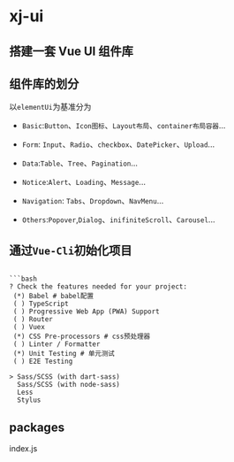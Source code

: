 # xj-ui

## 搭建一套 Vue UI 组件库

## 组件库的划分
以`elementUi`为基准分为 

- `Basic`:`Button`、`Icon图标`、`Layout布局`、`container布局容器`...

- `Form`: `Input`、`Radio`、`checkbox`、`DatePicker`、`Upload`...
- `Data`:`Table`、`Tree`、`Pagination`...

- `Notice`:`Alert`、`Loading`、`Message`...
- `Navigation`: `Tabs`、`Dropdown`、`NavMenu`...

- `Others`:`Popover`,`Dialog`、`inifiniteScroll`、`Carousel`...

## 通过`Vue-Cli`初始化项目
```

```bash
? Check the features needed for your project:
 (*) Babel # babel配置
 ( ) TypeScript
 ( ) Progressive Web App (PWA) Support
 ( ) Router
 ( ) Vuex
 (*) CSS Pre-processors # css预处理器
 ( ) Linter / Formatter
 (*) Unit Testing # 单元测试
 ( ) E2E Testing
```

```shell
> Sass/SCSS (with dart-sass)  
  Sass/SCSS (with node-sass)
  Less
  Stylus
```

## packages
index.js

```js
```


